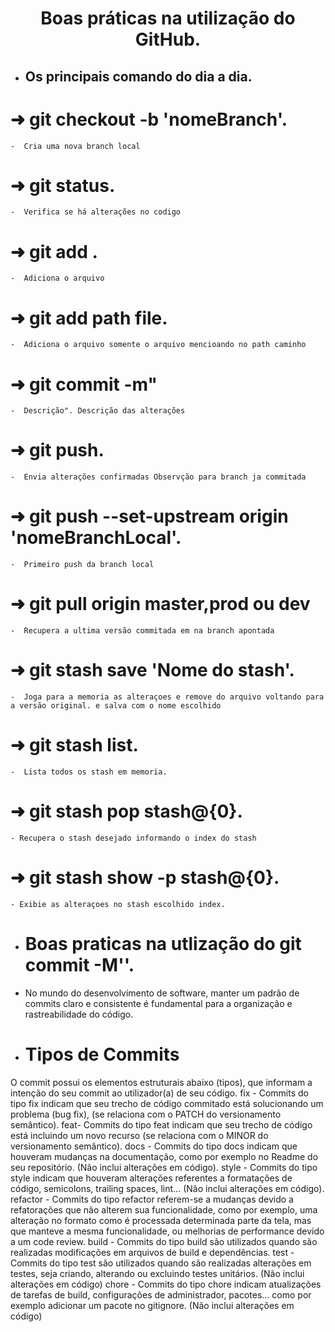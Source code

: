 <h1 align="center">
 Boas práticas na utilização do GitHub. <br>
 </h1>

 - ## Os principais comando do dia a dia.

# ➜ git checkout -b 'nomeBranch'.
    -  Cria uma nova branch local
# ➜ git status.
    -  Verifica se há alterações no codigo
# ➜ git add .
    -  Adiciona o arquivo  
# ➜ git add path file.
    -  Adiciona o arquivo somente o arquivo mencioando no path caminho 
# ➜ git commit -m"
    -  Descrição". Descrição das alterações
# ➜ git push.
    -  Envia alterações confirmadas Observção para branch ja commitada
# ➜ git push --set-upstream origin 'nomeBranchLocal'.
    -  Primeiro push da branch local
# ➜ git pull origin master,prod ou dev
    -  Recupera a ultima versão commitada em na branch apontada
# ➜ git stash save 'Nome do stash'.
    -  Joga para a memoria as alteraçoes e remove do arquivo voltando para a versão original. e salva com o nome escolhido
# ➜ git stash list.
    -  Lista todos os stash em memoria.
# ➜ git stash pop stash@{0}.
    - Recupera o stash desejado informando o index do stash
# ➜ git stash show -p stash@{0}.
    - Exibie as alteraçoes no stash escolhido index.

- # Boas praticas na utlização do git commit -M''.
- No mundo do desenvolvimento de software, manter um padrão de commits claro e consistente é fundamental para a organização e rastreabilidade do código.

- # Tipos de Commits
O commit possui os elementos estruturais abaixo (tipos), que informam a intenção do seu commit ao utilizador(a) de seu código.
fix - Commits do tipo fix indicam que seu trecho de código commitado está solucionando um problema (bug fix), (se relaciona com o PATCH do versionamento semântico).
feat- Commits do tipo feat indicam que seu trecho de código está incluindo um novo recurso (se relaciona com o MINOR do versionamento semântico).
docs - Commits do tipo docs indicam que houveram mudanças na documentação, como por exemplo no Readme do seu repositório. (Não inclui alterações em código).
style - Commits do tipo style indicam que houveram alterações referentes a formatações de código, semicolons, trailing spaces, lint... (Não inclui alterações em código).
refactor - Commits do tipo refactor referem-se a mudanças devido a refatorações que não alterem sua funcionalidade, como por exemplo, uma alteração no formato como é processada determinada parte da tela, mas que manteve a mesma funcionalidade, ou melhorias de performance devido a um code review.
build - Commits do tipo build são utilizados quando são realizadas modificações em arquivos de build e dependências.
test - Commits do tipo test são utilizados quando são realizadas alterações em testes, seja criando, alterando ou excluindo testes unitários. (Não inclui alterações em código)
chore - Commits do tipo chore indicam atualizações de tarefas de build, configurações de administrador, pacotes... como por exemplo adicionar um pacote no gitignore. (Não inclui alterações em código)
